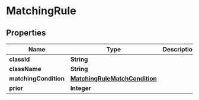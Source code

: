 # MatchingRule

## Properties
Name | Type | Description | Notes
------------ | ------------- | ------------- | -------------
**classId** | **String** |  |  [optional]
**className** | **String** |  |  [optional]
**matchingCondition** | [**MatchingRuleMatchCondition**](MatchingRuleMatchCondition.md) |  |  [optional]
**prior** | **Integer** |  |  [optional]
